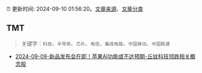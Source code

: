 :alarm_clock: 更新时间: 2024-09-10 01:56:20。[文章来源](/README.md)、[文章分类](/TAGS.md)

## TMT


> 关键字：`科技`、`半导体`、`芯片`、`电信`、`集成电路`、`中国移动`、`中国联通`



- [2024-09-09-新品发布会在即！苹果AI功能或不达预期-丘钛科技领跌相关概念股](https://www.cls.cn/detail/1792848) 
